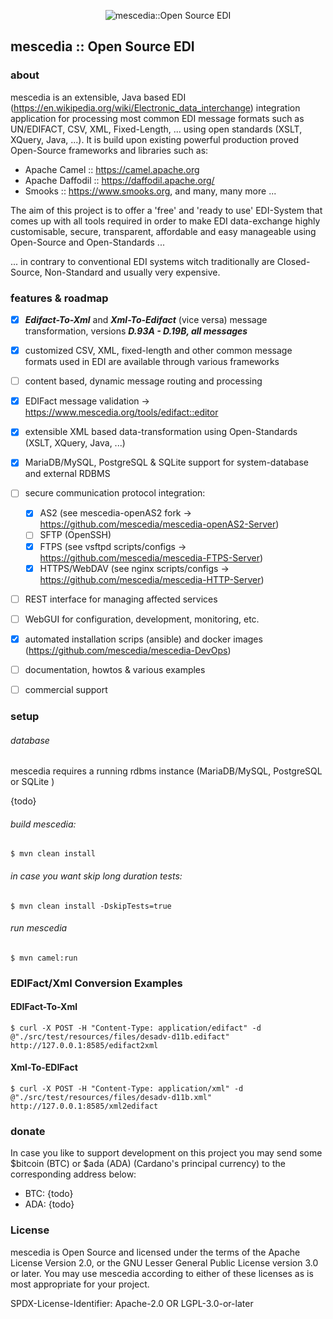 
<p align="center">
<img src="https://www.mescedia.org/img/mescedia-logo.png" alt="mescedia::Open Source EDI" />
</p>

## mescedia :: Open Source EDI

### about

mescedia is an extensible, Java based EDI (https://en.wikipedia.org/wiki/Electronic_data_interchange) 
integration application for processing most common EDI message formats such as UN/EDIFACT, CSV, XML, Fixed-Length, ... 
using open standards (XSLT, XQuery, Java, ...). 
It is build upon existing powerful production proved Open-Source frameworks and libraries such as:
 
- Apache Camel :: https://camel.apache.org
- Apache Daffodil :: https://daffodil.apache.org/
- Smooks :: https://www.smooks.org, and many, many more ...

The aim of this project is to offer a 'free' and 'ready to use' EDI-System that comes up with all tools required in order to make EDI data-exchange highly customisable, secure, transparent, affordable and easy manageable using Open-Source and Open-Standards ...

... in contrary to conventional EDI systems witch traditionally are Closed-Source, Non-Standard and usually very expensive.

### features & roadmap

- [x] **_Edifact-To-Xml_** and **_Xml-To-Edifact_** (vice versa) message transformation, versions **_D.93A - D.19B, all messages_**
- [x] customized CSV, XML, fixed-length and other common message formats used in EDI are available through various frameworks
- [ ] content based, dynamic message routing and processing
- [x] EDIFact message validation -> https://www.mescedia.org/tools/edifact::editor
- [x] extensible XML based data-transformation using Open-Standards (XSLT, XQuery, Java, ...) 
- [x] MariaDB/MySQL, PostgreSQL & SQLite support for system-database and external RDBMS
- [ ] secure communication protocol integration:
  - [x] AS2 (see mescedia-openAS2 fork -> https://github.com/mescedia/mescedia-openAS2-Server) 
  - [ ] SFTP (OpenSSH)  
  - [x] FTPS (see vsftpd scripts/configs -> https://github.com/mescedia/mescedia-FTPS-Server)
  - [x] HTTPS/WebDAV (see nginx scripts/configs -> https://github.com/mescedia/mescedia-HTTP-Server)  
- [ ] REST interface for managing affected services
- [ ] WebGUI for configuration, development, monitoring,  etc.
- [x] automated installation scrips (ansible) and docker images (https://github.com/mescedia/mescedia-DevOps)
- [ ] documentation, howtos & various examples
- [ ] commercial support
    

### setup

###### database

mescedia requires a running rdbms instance (MariaDB/MySQL, PostgreSQL or SQLite )

{todo}

###### build mescedia:

	$ mvn clean install 

###### in case you want skip long duration tests:

	$ mvn clean install -DskipTests=true

###### run mescedia

	$ mvn camel:run

### EDIFact/Xml Conversion Examples 

#### EDIFact-To-Xml

    $ curl -X POST -H "Content-Type: application/edifact" -d @"./src/test/resources/files/desadv-d11b.edifact" http://127.0.0.1:8585/edifact2xml

#### Xml-To-EDIFact

    $ curl -X POST -H "Content-Type: application/xml" -d @"./src/test/resources/files/desadv-d11b.xml" http://127.0.0.1:8585/xml2edifact    

### donate
 
In case you like to support development on this project you may send some $bitcoin (BTC) or $ada (ADA) (Cardano's principal currency) to the corresponding address below:
 - BTC: {todo}
 - ADA: {todo}

### License

mescedia is Open Source and licensed under the terms of the Apache License Version 2.0, or the GNU Lesser General Public License version 3.0 or later. You may use mescedia according to either of these licenses as is most appropriate for your project.

SPDX-License-Identifier: Apache-2.0 OR LGPL-3.0-or-later
